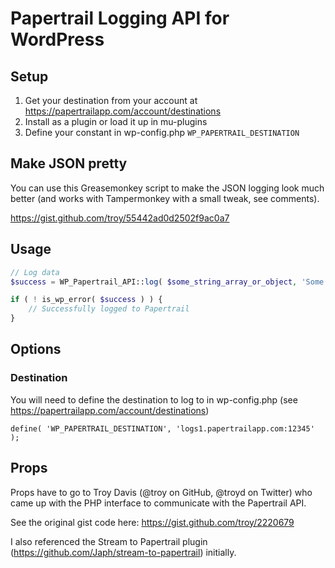 # Papertrail Logging API for WordPress

## Setup

1. Get your destination from your account at https://papertrailapp.com/account/destinations
2. Install as a plugin or load it up in mu-plugins
3. Define your constant in wp-config.php `WP_PAPERTRAIL_DESTINATION`

## Make JSON pretty

You can use this Greasemonkey script to make the JSON logging look much better (and works with Tampermonkey with a small tweak, see comments).

https://gist.github.com/troy/55442ad0d2502f9ac0a7

## Usage

```php
// Log data
$success = WP_Papertrail_API::log( $some_string_array_or_object, 'Some optional identifier' );

if ( ! is_wp_error( $success ) ) {
    // Successfully logged to Papertrail
}
```

## Options

### Destination

You will need to define the destination to log to in wp-config.php (see https://papertrailapp.com/account/destinations)

`define( 'WP_PAPERTRAIL_DESTINATION', 'logs1.papertrailapp.com:12345' );`

## Props

Props have to go to Troy Davis (@troy on GitHub, @troyd on Twitter) who came up with the PHP interface to communicate with the Papertrail API.

See the original gist code here: https://gist.github.com/troy/2220679

I also referenced the Stream to Papertrail plugin (https://github.com/Japh/stream-to-papertrail) initially.

